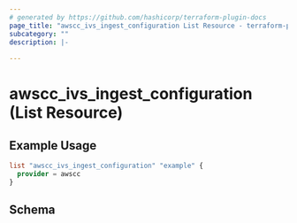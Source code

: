 ```yaml
---
# generated by https://github.com/hashicorp/terraform-plugin-docs
page_title: "awscc_ivs_ingest_configuration List Resource - terraform-provider-awscc"
subcategory: ""
description: |-
  
---
```


# awscc_ivs_ingest_configuration (List Resource)



## Example Usage

```terraform
list "awscc_ivs_ingest_configuration" "example" {
  provider = awscc
}
```

<!-- schema generated by tfplugindocs -->
## Schema
